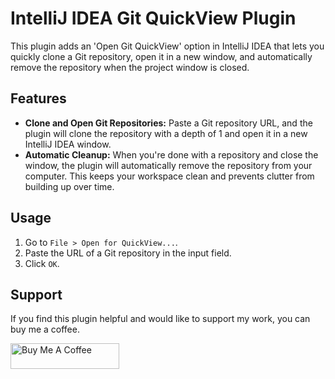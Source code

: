<!-- Plugin description -->

# IntelliJ IDEA Git QuickView Plugin

This plugin adds an 'Open Git QuickView' option in IntelliJ IDEA that lets you quickly clone a Git repository, open it in a new window, and automatically remove the repository when the project window is closed.

## Features

- **Clone and Open Git Repositories:** Paste a Git repository URL, and the plugin will clone the repository with a depth of 1 and open it in a new IntelliJ IDEA window.
- **Automatic Cleanup:** When you're done with a repository and close the window, the plugin will automatically remove the repository from your computer. This keeps your workspace clean and prevents clutter from building up over time.

## Usage

1. Go to `File > Open for QuickView...`.
2. Paste the URL of a Git repository in the input field.
3. Click `OK`.

## Support

If you find this plugin helpful and would like to support my work, you can buy me a coffee.

<a href="https://www.buymeacoffee.com/hardcorequal" target="_blank"><img src="https://cdn.buymeacoffee.com/buttons/default-orange.png" alt="Buy Me A Coffee" height="41" width="174"></a>

<!-- Plugin description end -->
